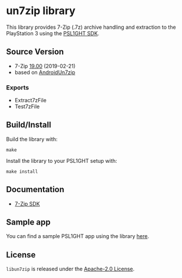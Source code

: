 # un7zip library

This library provides 7-Zip (.7z) archive handling and extraction to the PlayStation 3 using the [PSL1GHT SDK](https://github.com/ps3dev/PSL1GHT/).

## Source Version

 - 7-Zip [19.00](https://sourceforge.net/projects/sevenzip/files/7-Zip/19.00/) (2019-02-21)
 - based on [AndroidUn7zip](https://github.com/hzy3774/AndroidUn7zip)

### Exports

 - Extract7zFile
 - Test7zFile

## Build/Install

Build the library with: 
```
make
```

Install the library to your PSL1GHT setup with:
```
make install
```

## Documentation

 - [7-Zip SDK](https://www.7-zip.org/sdk.html)

## Sample app

You can find a sample PSL1GHT app using the library [here](./example).

## License

`libun7zip` is released under the [Apache-2.0 License](./LICENSE).
